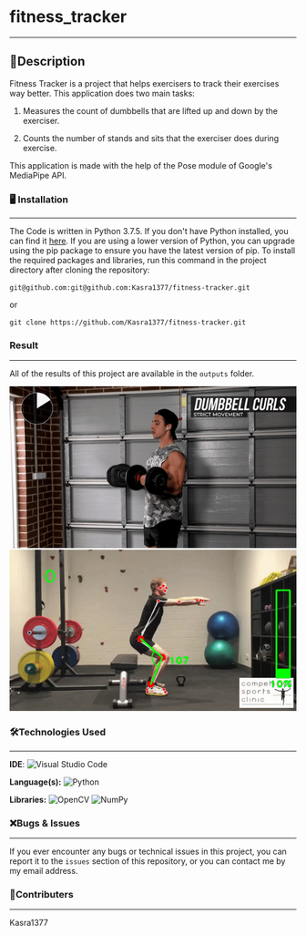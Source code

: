 # fitness_tracker
---
📝Description
---
Fitness Tracker is a project that helps exercisers to track their exercises way better. This application does two main tasks:


1. Measures the count of dumbbells that are lifted up and down by the exerciser.


2. Counts the number of stands and sits that the exerciser does during exercise.


This application is made with the help of the Pose module of Google's MediaPipe API.

### 🖥 Installation
---
The Code is written in Python 3.7.5. If you don't have Python installed, you can find it [here](https://www.python.org/downloads/). If you are using a lower version of Python, you can upgrade using the pip package to ensure you have the latest version of pip. To install the required packages and libraries, run this command in the project directory after cloning the repository:
```
git@github.com:git@github.com:Kasra1377/fitness-tracker.git
```
or
```
git clone https://github.com/Kasra1377/fitness-tracker.git
```


### Result
---
All of the results of this project are available in the `outputs` folder.

![1](outputs/output1.gif)
![2](outputs/output3.gif)

### 🛠Technologies Used
---
**IDE**:  ![Visual Studio Code](https://img.shields.io/badge/Visual%20Studio%20Code-0078d7.svg?style=for-the-badge&logo=visual-studio-code&logoColor=white)


**Language(s):**  ![Python](https://img.shields.io/badge/python-3670A0?style=for-the-badge&logo=python&logoColor=ffdd54)

**Libraries:**  ![OpenCV](https://img.shields.io/badge/opencv-%23white.svg?style=for-the-badge&logo=opencv&logoColor=white)  ![NumPy](https://img.shields.io/badge/numpy-%23013243.svg?style=for-the-badge&logo=numpy&logoColor=white)


### ❌Bugs & Issues
---
If you ever encounter any bugs or technical issues in this project, you can report it to the `issues` section of this repository, or you can contact me by my email address. 

### 👥Contributers
---
Kasra1377
